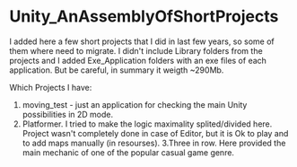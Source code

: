 # Unity_AnAssemblyOfShortProjects

I added here a few short projects that I did in last few years, so some of them where need to migrate.
I didn't include Library folders from the projects and I added Exe_Application folders with an exe files of each application. But be careful, in summary it weigth ~290Mb.

Which Projects I have:
1. moving_test - just an application for checking the main Unity possibilities in 2D mode.
2. Platformer. I tried to make the logic maximality splited/divided here. Project wasn't completely done in case of Editor, but it is Ok to play and to add maps manually (in resourses).
3.Three in row. Here provided the main mechanic of one of the popular casual game genre.